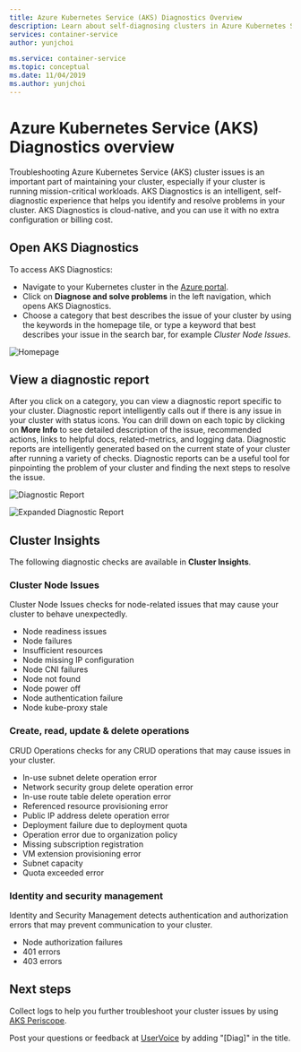 ```yaml
---
title: Azure Kubernetes Service (AKS) Diagnostics Overview
description: Learn about self-diagnosing clusters in Azure Kubernetes Service.
services: container-service
author: yunjchoi

ms.service: container-service
ms.topic: conceptual
ms.date: 11/04/2019
ms.author: yunjchoi
---
```


# Azure Kubernetes Service (AKS) Diagnostics overview

Troubleshooting Azure Kubernetes Service (AKS) cluster issues is an important part of maintaining your cluster, especially if your cluster is running mission-critical workloads. AKS Diagnostics is an intelligent, self-diagnostic experience that helps you identify and resolve problems in your cluster. AKS Diagnostics is cloud-native, and you can use it with no extra configuration or billing cost.

## Open AKS Diagnostics

To access AKS Diagnostics:

- Navigate to your Kubernetes cluster in the [Azure portal](https://portal.azure.com).
- Click on **Diagnose and solve problems** in the left navigation, which opens AKS Diagnostics.
- Choose a category that best describes the issue of your cluster by using the keywords in the homepage tile, or type a keyword that best describes your issue in the search bar, for example _Cluster Node Issues_.

![Homepage](./media/concepts-diagnostics/aks-diagnostics-homepage.png)

## View a diagnostic report

After you click on a category, you can view a diagnostic report specific to your cluster. Diagnostic report intelligently calls out if there is any issue in your cluster with status icons. You can drill down on each topic by clicking on **More Info** to see detailed description of the issue, recommended actions, links to helpful docs, related-metrics, and logging data. Diagnostic reports are intelligently generated based on the current state of your cluster after running a variety of checks. Diagnostic reports can be a useful tool for pinpointing the problem of your cluster and finding the next steps to resolve the issue.

![Diagnostic Report](./media/concepts-diagnostics/diagnostic-report.png)

![Expanded Diagnostic Report](./media/concepts-diagnostics/node-issues.png)

## Cluster Insights

The following diagnostic checks are available in **Cluster Insights**.

### Cluster Node Issues

Cluster Node Issues checks for node-related issues that may cause your cluster to behave unexpectedly.

- Node readiness issues
- Node failures
- Insufficient resources
- Node missing IP configuration
- Node CNI failures
- Node not found
- Node power off
- Node authentication failure
- Node kube-proxy stale

### Create, read, update & delete operations

CRUD Operations checks for any CRUD operations that may cause issues in your cluster.

- In-use subnet delete operation error
- Network security group delete operation error
- In-use route table delete operation error
- Referenced resource provisioning error
- Public IP address delete operation error
- Deployment failure due to deployment quota
- Operation error due to organization policy
- Missing subscription registration
- VM extension provisioning error
- Subnet capacity
- Quota exceeded error

### Identity and security management

Identity and Security Management detects authentication and authorization errors that may prevent communication to your cluster.

- Node authorization failures
- 401 errors
- 403 errors

## Next steps

Collect logs to help you further troubleshoot your cluster issues by using [AKS Periscope](https://aka.ms/aksperiscope).

Post your questions or feedback at [UserVoice](https://feedback.azure.com/forums/914020-azure-kubernetes-service-aks) by adding "[Diag]" in the title.
